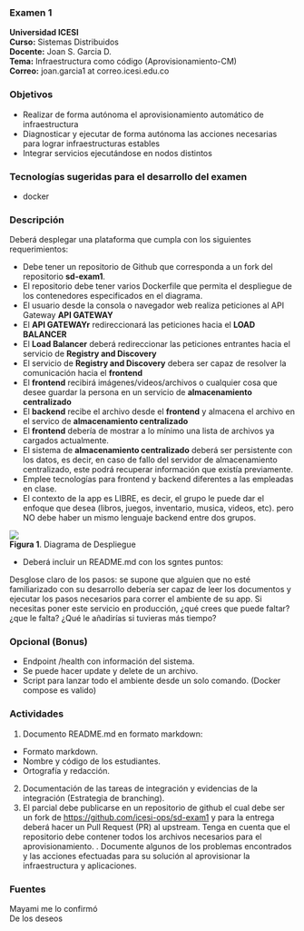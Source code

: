 ### Examen 1
**Universidad ICESI**  
**Curso:** Sistemas Distribuidos  
**Docente:** Joan S. Garcia D.  
**Tema:** Infraestructura como código (Aprovisionamiento-CM)  
**Correo:** joan.garcia1 at correo.icesi.edu.co

### Objetivos
* Realizar de forma autónoma el aprovisionamiento automático de infraestructura
* Diagnosticar y ejecutar de forma autónoma las acciones necesarias para lograr infraestructuras estables
* Integrar servicios ejecutándose en nodos distintos


### Tecnologías sugeridas para el desarrollo del examen
* docker

### Descripción
Deberá desplegar una plataforma que cumpla con los siguientes requerimientos:

* Debe tener un repositorio de Github que corresponda a un fork del repositorio **sd-exam1**.
* El repositorio debe tener varios Dockerfile que permita el despliegue de los contenedores especificados en el diagrama.
* El usuario desde la consola o navegador web realiza peticiones al API Gateway **API GATEWAY**
* El **API GATEWAYr** redireccionará las peticiones hacia el **LOAD BALANCER**
* El **Load Balancer** deberá redireccionar las peticiones entrantes hacia el servicio de **Registry and Discovery**
* El servicio de **Registry and Discovery** debera ser capaz de resolver la comunicación hacia el **frontend**
* El **frontend** recibirá imágenes/videos/archivos o cualquier cosa que desee guardar la persona en un servicio de **almacenamiento centralizado**
* El **backend** recibe el archivo desde el **frontend** y almacena el archivo en el servico de **almacenamiento centralizado**
* El **frontend** debería de mostrar a lo mínimo una lista de archivos ya cargados actualmente.
* El sistema de **almacenamiento centralizado** deberá ser persistente con los datos, es decir, en caso de fallo del servidor de almacenamiento centralizado, este podrá recuperar información que existía previamente.
* Emplee tecnologías para frontend y backend diferentes a las empleadas en clase.
* El contexto de la app es LIBRE, es decir, el grupo le puede dar el enfoque que desea (libros, juegos, inventario, musica, videos, etc). pero NO debe haber un mismo lenguaje backend entre dos grupos.

![](https://i.ibb.co/hWyQCRp/midter1-drawio.png)  
**Figura 1**. Diagrama de Despliegue

* Deberá incluir un README.md con los sgntes puntos:

Desglose claro de los pasos: se supone que alguien que no esté familiarizado con su desarrollo debería ser capaz de leer los documentos y ejecutar los pasos necesarios para correr el ambiente de su app.
Si necesitas poner este servicio en producción, ¿qué crees que puede faltar? ¿que le falta? ¿Qué le añadirías si tuvieras más tiempo?

### Opcional (Bonus)
* Endpoint /health con información del sistema.
* Se puede hacer update y delete de un archivo.
* Script para lanzar todo el ambiente desde un solo comando. (Docker compose es valido)


### Actividades
1. Documento README.md en formato markdown:  
  * Formato markdown.
  * Nombre y código de los estudiantes.
  * Ortografía y redacción.
2. Documentación de las tareas de integración y evidencias de la integración (Estrategia de branching).
3. El parcial debe publicarse en un repositorio de github el cual debe ser un fork de https://github.com/icesi-ops/sd-exam1 y para la entrega deberá hacer un Pull Request (PR) al upstream. Tenga en cuenta que el repositorio debe contener todos los archivos necesarios para el aprovisionamiento.
. Documente algunos de los problemas encontrados y las acciones efectuadas para su solución al aprovisionar la infraestructura y aplicaciones.

### Fuentes
Mayami me lo confirmó  
De los deseos



